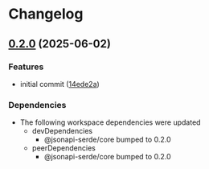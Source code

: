 # Changelog

## [0.2.0](https://github.com/DASPRiD/jsonapi-serde-js/compare/koa-v0.1.0...koa-v0.2.0) (2025-06-02)


### Features

* initial commit ([14ede2a](https://github.com/DASPRiD/jsonapi-serde-js/commit/14ede2a53e826e0d197ac62bc5ee4c4fca2334a1))


### Dependencies

* The following workspace dependencies were updated
  * devDependencies
    * @jsonapi-serde/core bumped to 0.2.0
  * peerDependencies
    * @jsonapi-serde/core bumped to 0.2.0
